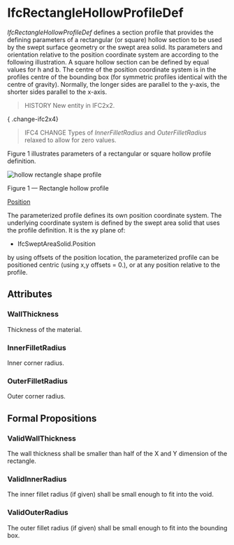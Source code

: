 # IfcRectangleHollowProfileDef

_IfcRectangleHollowProfileDef_ defines a section profile that provides the defining parameters of a rectangular (or square) hollow section to be used by the swept surface geometry or the swept area solid. Its parameters and orientation relative to the position coordinate system are according to the following illustration. A square hollow section can be defined by equal values for h and b. The centre of the position coordinate system is in the profiles centre of the bounding box (for symmetric profiles identical with the centre of gravity). Normally, the longer sides are parallel to the y-axis, the shorter sides parallel to the x-axis.<!-- end of definition -->

> HISTORY New entity in IFC2x2.

{ .change-ifc2x4}
> IFC4 CHANGE Types of _InnerFilletRadius_ and _OuterFilletRadius_ relaxed to allow for zero values.

Figure 1 illustrates parameters of a rectangular or square hollow profile definition.

![hollow rectangle shape profile](../../../../figures/ifcrectanglehollowprofiledef.gif)

Figure 1 — Rectangle hollow profile

<u>Position</u>

The parameterized profile defines its own position coordinate system. The underlying coordinate system is defined by the swept area solid that uses the profile definition. It is the xy plane of:

 * IfcSweptAreaSolid.Position

by using offsets of the position location, the parameterized profile can be positioned centric (using x,y offsets = 0.), or at any position relative to the profile.

## Attributes

### WallThickness
Thickness of the material.

### InnerFilletRadius
Inner corner radius.

### OuterFilletRadius
Outer corner radius.

## Formal Propositions

### ValidWallThickness
The wall thickness shall be smaller than half of the X and Y dimension of the rectangle.

### ValidInnerRadius
The inner fillet radius (if given) shall be small enough to fit into the void.

### ValidOuterRadius
The outer fillet radius (if given) shall be small enough to fit into the bounding box.
